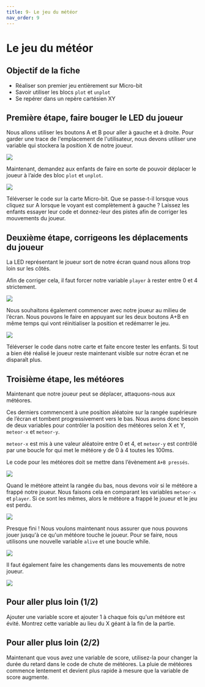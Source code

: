 ```yaml
---
title: 9- Le jeu du météor
nav_order: 9
---
```


# Le jeu du météor

## Objectif de la fiche

* Réaliser son premier jeu entièrement sur Micro-bit
* Savoir utiliser les blocs `plot` et `unplot`
* Se repérer dans un repère cartésien XY

## Première étape, faire bouger le LED du joueur

Nous allons utiliser les boutons A et B pour aller à gauche et à droite. Pour garder une trace de l'emplacement de l'utilisateur, nous devons utiliser une variable qui stockera la position X de notre joueur.

<img src="https://github.com/serresebastien/Micro-Bit/blob/master/img/le-jeu-du-meteor/01.png?raw=true">

Maintenant, demandez aux enfants de faire en sorte de pouvoir déplacer le joueur à l’aide des bloc `plot` et `unplot`.

<img src="https://github.com/serresebastien/Micro-Bit/blob/master/img/le-jeu-du-meteor/02.png?raw=true">

Téléverser le code sur la carte Micro-bit. Que se passe-t-il lorsque vous cliquez sur A lorsque le voyant est complètement à gauche ? Laissez les enfants essayer leur code et donnez-leur des pistes afin de corriger les mouvements du joueur.

## Deuxième étape, corrigeons les déplacements du joueur

La LED représentant le joueur sort de notre écran quand nous allons trop loin sur les côtés.

Afin de corriger cela, il faut forcer notre variable `player` à rester entre 0 et 4 strictement.

<img src="https://github.com/serresebastien/Micro-Bit/blob/master/img/le-jeu-du-meteor/03.png?raw=true">

Nous souhaitons également commencer avec notre joueur au milieu de l’écran. Nous pouvons le faire en appuyant sur les deux boutons A+B en même temps qui vont réinitialiser la position et redémarrer le jeu.

<img src="https://github.com/serresebastien/Micro-Bit/blob/master/img/le-jeu-du-meteor/04.png?raw=true">

Téléverser le code dans notre carte et faite encore tester les enfants. Si tout a bien été réalisé le joueur reste maintenant visible sur notre écran et ne disparaît plus.

## Troisième étape, les météores

Maintenant que notre joueur peut se déplacer, attaquons-nous aux météores.

Ces derniers commencent à une position aléatoire sur la rangée supérieure de l’écran et tombent progressivement vers le bas. Nous avons donc besoin de deux variables pour contrôler la position des météores selon X et Y, `meteor-x` et `meteor-y`.

`meteor-x` est mis à une valeur aléatoire entre 0 et 4, et `meteor-y` est contrôlé par une boucle for qui met le météore y de 0 à 4 toutes les 100ms.

Le code pour les météores doit se mettre dans l’évènement `A+B pressés`.

<img src="https://github.com/serresebastien/Micro-Bit/blob/master/img/le-jeu-du-meteor/05.png?raw=true">

Quand le météore atteint la rangée du bas, nous devons voir si le météore a frappé notre joueur. Nous faisons cela en comparant les variables `meteor-x` et `player`. Si ce sont les mêmes, alors le météore a frappé le joueur et le jeu est perdu.

<img src="https://github.com/serresebastien/Micro-Bit/blob/master/img/le-jeu-du-meteor/06.png?raw=true">

Presque fini ! Nous voulons maintenant nous assurer que nous pouvons jouer jusqu'à ce qu'un météore touche le joueur. Pour se faire, nous utilisons une nouvelle variable `alive` et une boucle while.

<img src="https://github.com/serresebastien/Micro-Bit/blob/master/img/le-jeu-du-meteor/07.png?raw=true">

Il faut également faire les changements dans les mouvements de notre joueur.

<img src="https://github.com/serresebastien/Micro-Bit/blob/master/img/le-jeu-du-meteor/08.png?raw=true">

## Pour aller plus loin (1/2)

Ajouter une variable score et ajouter 1 à chaque fois qu'un météore est évité.
Montrez cette variable au lieu du X géant à la fin de la partie.

## Pour aller plus loin (2/2)

Maintenant que vous avez une variable de score, utilisez-la pour changer la durée du retard dans le code de chute de météores.
La pluie de météores commence lentement et devient plus rapide à mesure que la variable de score augmente.